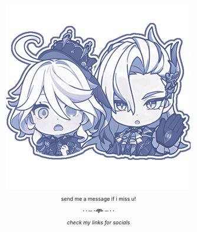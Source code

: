 <div align="center">
 

<picture>
 <source media="(prefers-color-scheme: dark)" srcset=![bd39408ba2d67470380e6643db6b6fa7](https://github.com/user-attachments/assets/e02ee256-7fb1-45b4-9159-8d5eeb067961)>

 <source media="(prefers-color-scheme: light)" srcset=![bd39408ba2d67470380e6643db6b6fa7](https://github.com/user-attachments/assets/e02ee256-7fb1-45b4-9159-8d5eeb067961)>
 <img alt=me+dray  src=https://github.com/vampyrumspectrum/vampyrumspectrum/blob/main/tumblr_d963a779ed3848556d395c637430353b_4cb8bc2d_500.png>
</picture>

send me a message if i miss u!

***· · ─ ·𖥸· ─ · ·***

*check my links for socials*

</div>
